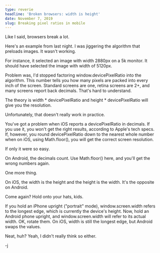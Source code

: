 ```yaml
---
type: reverie
headline: 'Broken browsers: width is height'
date: November 7, 2019
slug: Breaking pixel ratios in mobile
---
```


Like I said, browsers break a lot.

Here's an example from last night. I was jiggering the algorithm that preloads images. It wasn't working. 

For instance, it selected an image with width 2880px on a 5k monitor. It should have selected the image with width of 5120px. 

Problem was, I'd stopped factoring window.devicePixelRatio into the algorithm. This number tells you how many pixels are packed into every inch of the screen. Standard screens are one, retina screens are 2+, and many screens report back decimals. That's hard to understand.

The theory is width * devicePixelRatio and height * devicePixelRatio will give you the resolution. 

Unfortunately, that doesn't really work in practice. 

You've got a problem when iOS reports a devicePixelRatio in decimals. If you use it, you won't get the right results, according to Apple's tech specs. If, however, you round devicePixelRatio down to the nearest whole number when on iOS, using Math.floor(), you will get the correct screen resolution.

If only it were so easy. 

On Android, the decimals count. Use Math.floor() here, and you'll get the wrong numbers again.

One more thing. 

On iOS, the width is the height and the height is the width. It's the opposite on Android. 

Come again? Hold onto your hats, kids. 

If you hold an iPhone upright ("portrait" mode), window.screen.width refers to the longest edge, which is currently the device's height. Now, hold an Android phone upright, and window.screen.width will refer to its actual width. OK, rotate them. On iOS, width is still the longest edge, but Android swaps the values.

Neat, huh? Yeah, I didn't really think so either.

-j